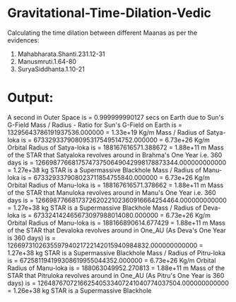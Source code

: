 # Gravitational-Time-Dilation-Vedic
Calculating the time dilation between different Maanas as per the evidences:
1. Mahabharata.Shanti.231.12-31
2. Manusmruti.1.64-80
3. SuryaSiddhanta.1.10-21

Output:
================================================================================
A second in Outer Space is = 0.999999990127 secs on Earth due to Sun's G-Field
 Mass / Radius - Ratio for Sun's G-Field on Earth is = 13295643786191937536.000000 = 1.33e+19 Kg/m
 Mass / Radius of Satya-loka is = 673329337908095317549514752.000000 = 6.73e+26 Kg/m
 Orbital Radius of Satya-loka is = 188167616571.388672 = 1.88e+11 m
 Mass of the STAR that Satyaloka revolves around in Brahma's One Year i.e. 360 days is  = 126698776681757473750649042998178873344.000000000000 = 1.27e+38 kg
 STAR is a Supermassive Blackhole
 Mass / Radius of Manu-loka is = 673329337908023711854755840.000000 = 6.73e+26 Kg/m
 Orbital Radius of Manu-loka is = 188167616571.378662 = 1.88e+11 m
 Mass of the STAR that Manuloka revolves around in Manu's One Year i.e. 360 days is  = 126698776681737262022102360916664254464.000000000000 = 1.27e+38 kg
 STAR is a Supermassive Blackhole
 Mass / Radius of Deva-loka is = 673324142465673097988014080.000000 = 6.73e+26 Kg/m
 Orbital Radius of Manu-loka is = 188166890614.677429 = 1.88e+11 m
 Mass of the STAR that Devaloka revolves around in One_AU (As Deva's One Year is 360 days) is  = 126697310263559794021722142015940984832.000000000000 = 1.27e+38 kg
 STAR is a Supermassive Blackhole
 Mass / Radius of Pitru-loka is = 672581194199308619955044352.000000 = 6.73e+26 Kg/m
 Orbital Radius of Manu-loka is = 188063049952.270813 = 1.88e+11 m
 Mass of the STAR that Pitruloka revolves around in One_AU (As Pitru's One Year is 360 days) is  = 126487670721662540533407241040774037504.000000000000 = 1.26e+38 kg
 STAR is a Supermassive Blackhole
 
